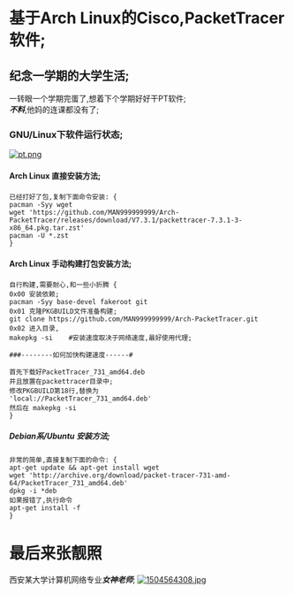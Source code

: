 # 基于Arch Linux的Cisco,PacketTracer软件;
## 纪念一学期的大学生活;
一转眼一个学期完蛋了,想着下个学期好好干PT软件;  
***不料***,他妈的连课都没有了;


### GNU/Linux下软件运行状态;
[![pt.png](https://i.postimg.cc/tJfvr1Gk/pt.png)](https://postimg.cc/JHNQ0znH)

#### Arch Linux 直接安装方法;
```
已经打好了包,复制下面命令安装: {
pacman -Syy wget 
wget 'https://github.com/MAN999999999/Arch-PacketTracer/releases/download/V7.3.1/packettracer-7.3.1-3-x86_64.pkg.tar.zst'
pacman -U *.zst
}
```

#### Arch Linux 手动构建打包安装方法;
```
自行构建,需要耐心,和一些小折腾 {
0x00 安装依赖;
pacman -Syy base-devel fakeroot git
0x01 克隆PKGBUILD文件准备构建;
git clone https://github.com/MAN999999999/Arch-PacketTracer.git
0x02 进入目录,
makepkg -si    #安装速度取决于网络速度,最好使用代理;

###--------如何加快构建速度------#

首先下载好PacketTracer_731_amd64.deb
并且放置在packettracer目录中;
修改PKGBUILD第18行,替换为
'local://PacketTracer_731_amd64.deb'
然后在 makepkg -si
}
```

##### Debian系/Ubuntu 安装方法;
```
非常的简单,直接复制下面的命令: {
apt-get update && apt-get install wget
wget 'http://archive.org/download/packet-tracer-731-amd-64/PacketTracer_731_amd64.deb'
dpkg -i *deb
如果报错了,执行命令
apt-get install -f
}
```

# 最后来张靓照  
西安某大学计算机网络专业***女神老师***;
[![1504564308.jpg](https://i.postimg.cc/66Hk23gy/1504564308.jpg)](https://postimg.cc/grZS1YYW)
